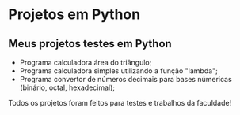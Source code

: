 # Projetos em Python

## Meus projetos testes em Python ##

* Programa calculadora área do triângulo;
* Programa calculadora simples utilizando a função "lambda";
* Programa convertor de números decimais para bases númericas (binário, octal, hexadecimal);

Todos os projetos foram feitos para testes e trabalhos da faculdade!
